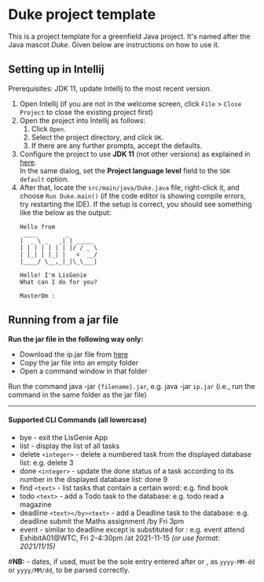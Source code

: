 # Duke project template

This is a project template for a greenfield Java project. It's named after the Java mascot _Duke_. Given below are instructions on how to use it.

## Setting up in Intellij

Prerequisites: JDK 11, update Intellij to the most recent version.

1. Open Intellij (if you are not in the welcome screen, click `File` > `Close Project` to close the existing project first)
1. Open the project into Intellij as follows:
   1. Click `Open`.
   1. Select the project directory, and click `OK`.
   1. If there are any further prompts, accept the defaults.
1. Configure the project to use **JDK 11** (not other versions) as explained in [here](https://www.jetbrains.com/help/idea/sdk.html#set-up-jdk).<br>
   In the same dialog, set the **Project language level** field to the `SDK default` option.
1. After that, locate the `src/main/java/Duke.java` file, right-click it, and choose `Run Duke.main()` (if the code editor is showing compile errors, try restarting the IDE). If the setup is correct, you should see something like the below as the output:
   ```
   Hello from
    ____        _        
   |  _ \ _   _| | _____ 
   | | | | | | | |/ / _ \
   | |_| | |_| |   <  __/
   |____/ \__,_|_|\_\___|
   
   Hello! I'm LisGenie
   What can I do for you?
   
   MasterOm :
   ```

## Running from a jar file

**Run the jar file in the following way only:**

- Download the ip.jar file from [here](https://github.com/gweeyc/ip/releases/tag/v1.0)
- Copy the jar file into an empty folder
- Open a command window in that folder


Run the command java -jar `{filename}.jar`, e.g. java -jar `ip.jar` (i.e., run the command in the same folder as the jar file)

***
#### Supported CLI Commands (all lowercase)

* bye - exit the LisGenie App
* list - display the list of all tasks
* delete `<integer>` - delete a numbered task from the displayed database list: e.g. delete 3 
* done `<integer>` - update the done status of a task according to its number in the displayed database list: done 9
* find `<text>` - list tasks that contain a certain word: e.g. find book
* todo `<text>` - add a Todo task to the database: e.g. todo read a magazine
* deadline `<text></by><text>` - add a Deadline task to the database: e.g. deadline submit the Maths assignment /by Fri 3pm
* event - similar to deadline except </at> is substituted for </by>: e.g. event attend ExhibitA01@WTC, Fri 2-4:30pm /at 2021-11-15 _(or use format: 2021/11/15)_ 

#**NB:** - dates, if used, must be the sole entry entered after </at> or </by>, as `yyyy-MM-dd` or `yyyy/MM/dd`, to be parsed correctly. 

